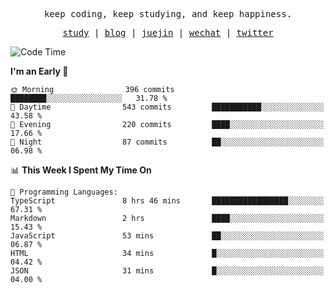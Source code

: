 <p align="center">
  <samp>
    <span>keep coding, keep studying, and keep happiness.</span>
  </samp>
</p>

<p align="center">
  <samp>
    <a href="https://github.com/ouduidui/fe-study">study</a> |
    <a href="https://deweyou.me">blog</a>  |
    <a href="https://juejin.cn/user/4309700183594366">juejin</a> |
    <a href="https://user-images.githubusercontent.com/54696834/165071004-6509e3f2-90c3-448c-9d92-3da42b0c2021.jpeg">wechat</a> |
    <a href="https://twitter.com/ouduidui">twitter</a>
  </samp>
</p>

<!--START_SECTION:waka-->
![Code Time](http://img.shields.io/badge/Code%20Time-4%2C501%20hrs%2038%20mins-blue)

**I'm an Early 🐤** 

```text
🌞 Morning                396 commits         ████████░░░░░░░░░░░░░░░░░   31.78 % 
🌆 Daytime                543 commits         ███████████░░░░░░░░░░░░░░   43.58 % 
🌃 Evening                220 commits         ████░░░░░░░░░░░░░░░░░░░░░   17.66 % 
🌙 Night                  87 commits          ██░░░░░░░░░░░░░░░░░░░░░░░   06.98 % 
```


📊 **This Week I Spent My Time On** 

```text
💬 Programming Languages: 
TypeScript               8 hrs 46 mins       █████████████████░░░░░░░░   67.31 % 
Markdown                 2 hrs               ████░░░░░░░░░░░░░░░░░░░░░   15.43 % 
JavaScript               53 mins             ██░░░░░░░░░░░░░░░░░░░░░░░   06.87 % 
HTML                     34 mins             █░░░░░░░░░░░░░░░░░░░░░░░░   04.42 % 
JSON                     31 mins             █░░░░░░░░░░░░░░░░░░░░░░░░   04.00 % 
```


<!--END_SECTION:waka-->
